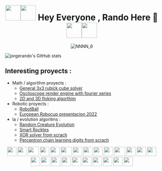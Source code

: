 <div align="center">

# <img src="https://media.giphy.com/media/PVTouuJYtZbkSY3L2n/giphy.gif" width="50px" height="50px"><img src="https://media.giphy.com/media/PVTouuJYtZbkSY3L2n/giphy.gif" width="50px" height="50px"> Hey Everyone , Rando Here  :wave: <img src="https://media.giphy.com/media/PVTouuJYtZbkSY3L2n/giphy.gif"  width="50px" height="50px" ><img src="https://media.giphy.com/media/PVTouuJYtZbkSY3L2n/giphy.gif" width="50px" height="50px">

 
![NNNN_6](https://user-images.githubusercontent.com/69701088/156947548-ae417acd-938b-4460-89ed-6b338f492536.gif)
 </div>
 
![jorgerando's GitHub stats](https://github-readme-stats.vercel.app/api?username=jorgerando&count_private=true&theme=radical&show_icons=true)

## Interesting proyects :
- Math / algorithm proyects :
    - [General 3x3 rubick cube solver](https://github.com/jorgerando/Resolvedor_CuboRubik) 
    - [Osciloscope render engine with fourier series](https://github.com/jorgerando/Oscilloscope-Music) 
    - [2D and 3D floking algorthim](https://github.com/jorgerando/TheFlocking) 
- Robotic proyects :
    - [RobotBall](https://github.com/USanz/Mecatronica-Proyecto/wiki) 
    - [European Robocup presentacion 2022](https://github.com/lroa2019/Carry-My-Luggage) 
- Ia / evolution algoritms : 
    - [Random Creature Evolution](https://github.com/jorgerando/Random-Creature-Evolution.git)
    - [Smart Rocktes](https://github.com/jorgerando/Smart_Rockets_.git)
    - [XOR solver from scrach](https://github.com/jorgerando/Neural-Network-from-scratch)
    - [Perceptron chain learning digits from scrach](https://github.com/jorgerando/Simple-Neuron-Chain-From-Scratch) 
  
<div align="center" >
    <img src="https://cultofthepartyparrot.com/parrots/hd/githubparrot.gif" width="30" height="30"/>
    <img src="https://cultofthepartyparrot.com/flags/hd/indiaparrot.gif" width="30" height="30"/>
    <img src="https://cultofthepartyparrot.com/parrots/asyncparrot.gif" width="36" height="30"/>
    <img src="https://cultofthepartyparrot.com/parrots/hd/githubparrot.gif" width="30" height="30"/>
    <img src="https://cultofthepartyparrot.com/flags/hd/indiaparrot.gif" width="30" height="30"/>
    <img src="https://cultofthepartyparrot.com/parrots/asyncparrot.gif" width="36" height="30"/>
    <img src="https://cultofthepartyparrot.com/parrots/hd/opensourceparrot.gif" width="30" height="30"/>
    <img src="https://cultofthepartyparrot.com/parrots/hd/dealwithitnowparrot.gif" width="30" height="30"/>
    <img src="https://cultofthepartyparrot.com/parrots/hd/githubparrot.gif" width="30" height="30"/>
    <img src="https://cultofthepartyparrot.com/flags/hd/indiaparrot.gif" width="30" height="30"/>
    <img src="https://cultofthepartyparrot.com/parrots/asyncparrot.gif" width="36" height="30"/>
    <img src="https://cultofthepartyparrot.com/parrots/hd/laptop_parrot.gif" width="30" height="30"/>
    <img src="https://cultofthepartyparrot.com/parrots/hd/spinningparrot.gif" width="30" height="30"/>
    <img src="https://cultofthepartyparrot.com/parrots/hd/levitationparrot.gif" width="30" height="30"/>
    <img src="https://cultofthepartyparrot.com/parrots/hd/meldparrot.gif" width="30" height="30"/>
    <img src="https://cultofthepartyparrot.com/parrots/slomoparrot.gif" width="30" height="30"/>
    <img src="https://cultofthepartyparrot.com/parrots/hd/moonwalkingparrot.gif" width="30" height="30"/>
    <img src="https://cultofthepartyparrot.com/parrots/hd/stableparrot.gif" width="30" height="30"/>
    <img src="https://cultofthepartyparrot.com/parrots/hd/scienceparrot.gif" width="30" height="30"/>
    <img src="https://cultofthepartyparrot.com/parrots/hd/pirateparrot.gif" width="30" height="30"/>
    <img src="https://cultofthepartyparrot.com/parrots/hd/footballparrot.gif" width="30" height="30"/>
    <img src="https://cultofthepartyparrot.com/parrots/hd/illuminatiparrot.gif" width="30" height="30"/>
    <img src="https://cultofthepartyparrot.com/parrots/hd/hypnoparrotdark.gif" width="30" height="30"/>
    <img src="https://cultofthepartyparrot.com/parrots/hd/mustacheparrot.gif" width="30" height="30"/>
</div>
